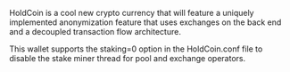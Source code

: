 HoldCoin is a cool new crypto currency that will feature a uniquely implemented anonymization feature that uses exchanges on the back end and a decoupled transaction flow architecture.

This wallet supports the staking=0 option in the HoldCoin.conf file to disable the stake miner thread for pool and exchange operators.

